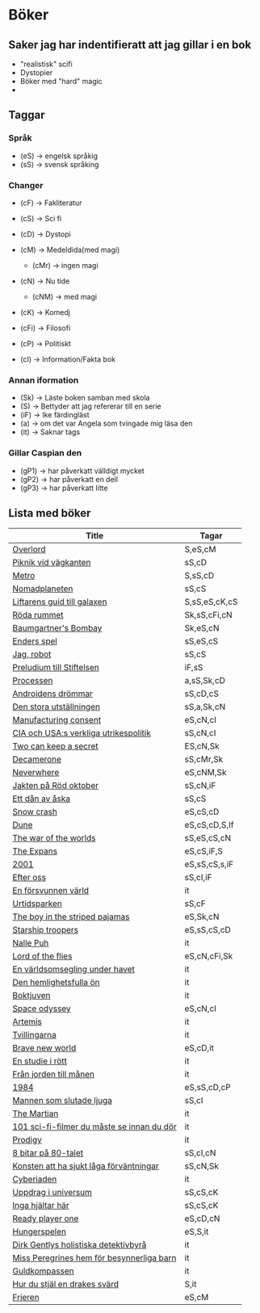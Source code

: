 # Böker
## Saker jag har indentifieratt att jag gillar i en bok 
- "realistisk" scifi 
- Dystopier
- Böker med "hard" magic
- 
## Taggar
### Språk
- (eS) -> engelsk språkig
- (sS) -> svensk språking 
### Changer
- (cF) -> Fakliteratur
- (cS) -> Sci fi
- (cD) -> Dystopi
- (cM) -> Medeldida(med magi)
	+ (cMr) -> ingen magi
- (cN) -> Nu tide 
	+ (cNM) -> med magi
- (cK) -> Komedj
- (cFi) -> Filosofi 

- (cP) -> Politiskt
- (cI) -> Information/Fakta bok
### Annan iformation
- (Sk) -> Läste boken samban med skola
- (S) -> Bettyder att jag refererar till en serie
- (iF) -> Ike färdingläst
- (a) -> om det var Angela som tvingade mig läsa den 
- (it) -> Saknar tags
### Gillar Caspian den 
- (gP1) -> har påverkatt välldigt mycket
- (gP2) -> har påverkatt en dell
- (gP3) -> har påverkatt litte




## Lista med böker  

| Title | Tagar |
|-------|-------|
| [Overlord]() | S,eS,cM |
| [Piknik vid vägkanten]() | sS,cD |
| [Metro]() | S,sS,cD |
| [Nomadplaneten]() | sS,cS |
| [Liftarens guid till galaxen]() | S,sS,eS,cK,cS |
| [Röda rummet]() | Sk,sS,cFi,cN |
| [Baumgartner's Bombay]() | Sk,eS,cN |
| [Enders spel]() | sS,eS,cS |
| [Jag, robot]() | sS,cS |
| [Preludium till Stiftelsen]() | iF,sS |
| [Processen]() | a,sS,Sk,cD |
| [Androidens drömmar]() | sS,cD,cS |
| [Den stora utställningen]() | sS,a,Sk,cN |
| [Manufacturing consent]() | eS,cN,cI |
| [CIA och USA:s verkliga utrikespolitik]() | sS,cN,cI |
| [Two can keep a secret]() | ES,cN,Sk |
| [Decamerone]() | sS,cMr,Sk |
| [Neverwhere]() | eS,cNM,Sk |
| [Jakten på Röd oktober]() | sS,cN,iF |
| [Ett dån av åska]() | sS,cS |
| [Snow crash]() | eS,cS,cD |
| [Dune]() | eS,cS,cD,S,If |
| [The war of the worlds]() | sS,eS,cS,cN |
| [The Expans]() | eS,cS,iF,S |
| [2001]() | eS,sS,cS,s,iF |
| [Efter oss]() | sS,cI,iF |
| [En försvunnen värld]() | it |
| [Urtidsparken]() | sS,cF |
| [The boy in the striped pajamas]() | eS,Sk,cN |
| [Starship troopers]() | eS,sS,cS,cD |
| [Nalle Puh]() | it |
| [Lord of the flies]() | eS,cN,cFi,Sk |
| [En världsomsegling under havet]() | it |
| [Den hemlighetsfulla ön]() | it |
| [Boktjuven]() | it |
| [Space odyssey]() | eS,cN,cI |
| [Artemis]() | it |
| [Tvillingarna]() | it |
| [Brave new world]() | eS,cD,it |
| [En studie i rött]() | it |
| [Från jorden till månen]() | it |
| [1984]() | eS,sS,cD,cP |
| [Mannen som slutade ljuga]() | sS,cI |
| [The Martian]() | it |
| [101 sci-fi-filmer du måste se innan du dör]() | it |
| [Prodigy]() | it |
| [8 bitar på 80-talet]() | sS,cI,cN |
| [Konsten att ha sjukt låga förväntningar]() | sS,cN,Sk |
| [Cyberiaden]() | it |
| [Uppdrag i universum]() | sS,cS,cK |
| [Inga hjältar här]() | sS,cS,cK |
| [Ready player one]() | eS,cD,cN |
| [Hungerspelen]() | eS,S,it |
| [Dirk Gentlys holistiska detektivbyrå]() | it |
| [Miss Peregrines hem för besynnerliga barn]() | it |
| [Guldkompassen]() | it |
| [Hur du stjäl en drakes svärd]() | S,it |
| [Frieren]() | eS,cM |